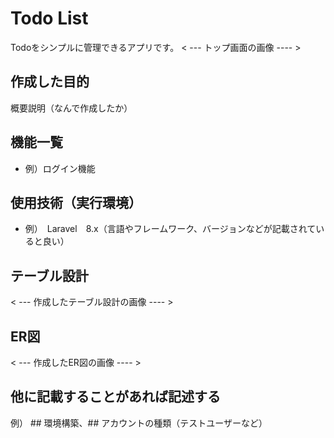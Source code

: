 # Todo List
Todoをシンプルに管理できるアプリです。
< --- トップ画面の画像 ---- >


## 作成した目的
概要説明（なんで作成したか）

## 機能一覧
- 例）ログイン機能

## 使用技術（実行環境）
- 例）　Laravel　8.x（言語やフレームワーク、バージョンなどが記載されていると良い）

## テーブル設計
< --- 作成したテーブル設計の画像 ---- >

## ER図
< --- 作成したER図の画像 ---- >

## 他に記載することがあれば記述する
例） ## 環境構築、## アカウントの種類（テストユーザーなど）
